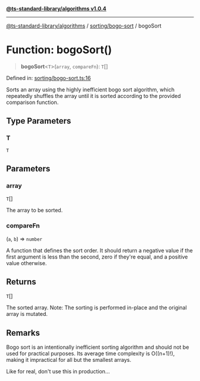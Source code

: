 [**@ts-standard-library/algorithms v1.0.4**](../../../README.md)

***

[@ts-standard-library/algorithms](../../../modules.md) / [sorting/bogo-sort](../README.md) / bogoSort

# Function: bogoSort()

> **bogoSort**\<`T`\>(`array`, `compareFn`): `T`[]

Defined in: [sorting/bogo-sort.ts:16](https://github.com/gabaudette/ts-stdlib/blob/ea80ba1db09c741e99f8cb19e94e5a29b81b623b/packages/algorithms/src/sorting/bogo-sort.ts#L16)

Sorts an array using the highly inefficient bogo sort algorithm, which repeatedly shuffles the array
until it is sorted according to the provided comparison function.

## Type Parameters

### T

`T`

## Parameters

### array

`T`[]

The array to be sorted.

### compareFn

(`a`, `b`) => `number`

A function that defines the sort order. It should return a negative value if the first argument is less than the second, zero if they're equal, and a positive value otherwise.

## Returns

`T`[]

The sorted array. Note: The sorting is performed in-place and the original array is mutated.

## Remarks

Bogo sort is an intentionally inefficient sorting algorithm and should not be used for practical purposes.
Its average time complexity is O((n+1)!), making it impractical for all but the smallest arrays.

Like for real, don't use this in production...
